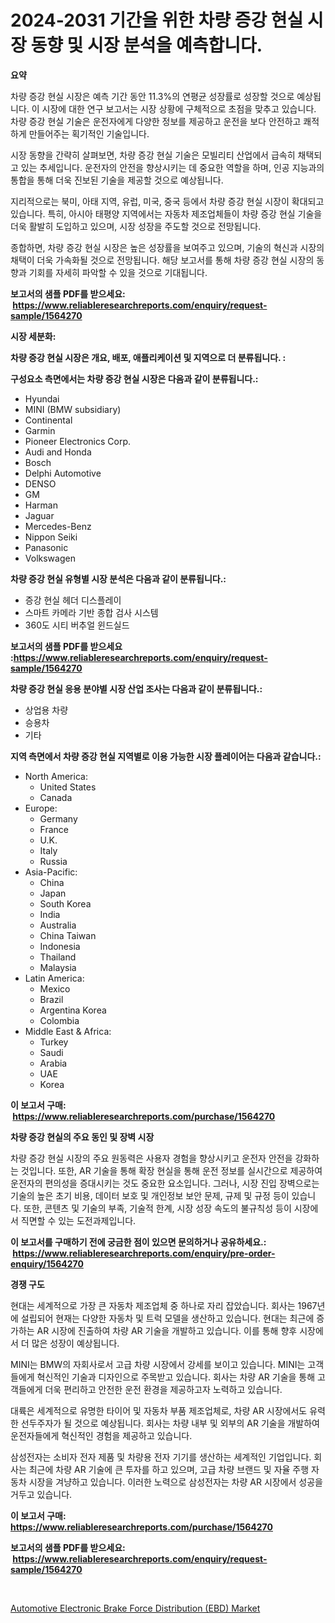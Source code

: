 <p><h1>2024-2031 기간을 위한 차량 증강 현실 시장 동향 및 시장 분석을 예측합니다.</h1></p><p><strong>요약</strong></p>
<p><p>차량 증강 현실 시장은 예측 기간 동안 11.3%의 연평균 성장률로 성장할 것으로 예상됩니다. 이 시장에 대한 연구 보고서는 시장 상황에 구체적으로 초점을 맞추고 있습니다. 차량 증강 현실 기술은 운전자에게 다양한 정보를 제공하고 운전을 보다 안전하고 쾌적하게 만들어주는 획기적인 기술입니다.</p><p>시장 동향을 간략히 살펴보면, 차량 증강 현실 기술은 모빌리티 산업에서 급속히 채택되고 있는 추세입니다. 운전자의 안전을 향상시키는 데 중요한 역할을 하며, 인공 지능과의 통합을 통해 더욱 진보된 기술을 제공할 것으로 예상됩니다.</p><p>지리적으로는 북미, 아태 지역, 유럽, 미국, 중국 등에서 차량 증강 현실 시장이 확대되고 있습니다. 특히, 아시아 태평양 지역에서는 자동차 제조업체들이 차량 증강 현실 기술을 더욱 활발히 도입하고 있으며, 시장 성장을 주도할 것으로 전망됩니다.</p><p>종합하면, 차량 증강 현실 시장은 높은 성장률을 보여주고 있으며, 기술의 혁신과 시장의 채택이 더욱 가속화될 것으로 전망됩니다. 해당 보고서를 통해 차량 증강 현실 시장의 동향과 기회를 자세히 파악할 수 있을 것으로 기대됩니다.</p></p>
<p><strong>보고서의 샘플 PDF를 받으세요: &nbsp;<a href="https://www.reliableresearchreports.com/enquiry/request-sample/1564270">https://www.reliableresearchreports.com/enquiry/request-sample/1564270</a></strong></p>
<p><strong>시장 세분화:</strong></p>
<p><strong> 차량 증강 현실 시장은 개요, 배포, 애플리케이션 및 지역으로 더 분류됩니다. :</strong></p>
<p><strong>구성요소 측면에서는 차량 증강 현실 시장은 다음과 같이 분류됩니다.:</strong></p>
<p><ul><li>Hyundai</li><li>MINI (BMW subsidiary)</li><li>Continental</li><li>Garmin</li><li>Pioneer Electronics Corp.</li><li>Audi and Honda</li><li>Bosch</li><li>Delphi Automotive</li><li>DENSO</li><li>GM</li><li>Harman</li><li>Jaguar</li><li>Mercedes-Benz</li><li>Nippon Seiki</li><li>Panasonic</li><li>Volkswagen</li></ul></p>
<p><strong> 차량 증강 현실 유형별 시장 분석은 다음과 같이 분류됩니다.:</strong></p>
<p><ul><li>증강 현실 헤더 디스플레이</li><li>스마트 카메라 기반 종합 검사 시스템</li><li>360도 시티 버추얼 윈드실드</li></ul></p>
<p><strong>보고서의 샘플 PDF를 받으세요 :<a href="https://www.reliableresearchreports.com/enquiry/request-sample/1564270">https://www.reliableresearchreports.com/enquiry/request-sample/1564270</a></strong></p>
<p><strong> 차량 증강 현실 응용 분야별 시장 산업 조사는 다음과 같이 분류됩니다.:</strong></p>
<p><ul><li>상업용 차량</li><li>승용차</li><li>기타</li></ul></p>
<p><strong>지역 측면에서 차량 증강 현실 지역별로 이용 가능한 시장 플레이어는 다음과 같습니다.:</strong></p>
<p><ul>
    <li>
        North America:
        <ul>
            <li>United States</li>
            <li>Canada</li>
        </ul>
    </li>
    <li>
        Europe:
        <ul>
            <li>Germany</li>
            <li>France</li>
            <li>U.K.</li>
            <li>Italy</li>
            <li>Russia</li>
        </ul>
    </li>
    <li>
        Asia-Pacific:
        <ul>
            <li>China</li>
            <li>Japan</li>
            <li>South Korea</li>
            <li>India</li>
            <li>Australia</li>
            <li>China Taiwan</li>
            <li>Indonesia</li>
            <li>Thailand</li>
            <li>Malaysia</li>
        </ul>
    </li>
    <li>
        Latin America:
        <ul>
            <li>Mexico</li>
            <li>Brazil</li>
            <li>Argentina Korea</li>
            <li>Colombia</li>
        </ul>
    </li>
    <li>
        Middle East & Africa:
        <ul>
            <li>Turkey</li>
            <li>Saudi</li>
            <li>Arabia</li>
            <li>UAE</li>
            <li>Korea</li>
        </ul>
    </li>
    </ul></p>
<p><strong>이 보고서 구매: &nbsp;<a href="https://www.reliableresearchreports.com/purchase/1564270">https://www.reliableresearchreports.com/purchase/1564270</a></strong></p>
<p><strong>차량 증강 현실의 주요 동인 및 장벽 시장</strong></p>
<p><p>차량 증강 현실 시장의 주요 원동력은 사용자 경험을 향상시키고 운전자 안전을 강화하는 것입니다. 또한, AR 기술을 통해 확장 현실을 통해 운전 정보를 실시간으로 제공하여 운전자의 편의성을 증대시키는 것도 중요한 요소입니다. 그러나, 시장 진입 장벽으로는 기술의 높은 초기 비용, 데이터 보호 및 개인정보 보안 문제, 규제 및 규정 등이 있습니다. 또한, 콘텐츠 및 기술의 부족, 기술적 한계, 시장 성장 속도의 불규칙성 등이 시장에서 직면할 수 있는 도전과제입니다.</p></p>
<p><strong>이 보고서를 구매하기 전에 궁금한 점이 있으면 문의하거나 공유하세요.: &nbsp;<a href="https://www.reliableresearchreports.com/enquiry/pre-order-enquiry/1564270">https://www.reliableresearchreports.com/enquiry/pre-order-enquiry/1564270</a></strong></p>
<p><strong>경쟁 구도</strong></p>
<p><p>현대는 세계적으로 가장 큰 자동차 제조업체 중 하나로 자리 잡았습니다. 회사는 1967년에 설립되어 현재는 다양한 자동차 및 트럭 모델을 생산하고 있습니다. 현대는 최근에 증가하는 AR 시장에 진출하여 차량 AR 기술을 개발하고 있습니다. 이를 통해 향후 시장에서 더 많은 성장이 예상됩니다.</p><p>MINI는 BMW의 자회사로서 고급 차량 시장에서 강세를 보이고 있습니다. MINI는 고객들에게 혁신적인 기술과 디자인으로 주목받고 있습니다. 회사는 차량 AR 기술을 통해 고객들에게 더욱 편리하고 안전한 운전 환경을 제공하고자 노력하고 있습니다.</p><p>대륙은 세계적으로 유명한 타이어 및 자동차 부품 제조업체로, 차량 AR 시장에서도 유력한 선두주자가 될 것으로 예상됩니다. 회사는 차량 내부 및 외부의 AR 기술을 개발하여 운전자들에게 혁신적인 경험을 제공하고 있습니다.</p><p>삼성전자는 소비자 전자 제품 및 차량용 전자 기기를 생산하는 세계적인 기업입니다. 회사는 최근에 차량 AR 기술에 큰 투자를 하고 있으며, 고급 차량 브랜드 및 자율 주행 자동차 시장을 겨냥하고 있습니다. 이러한 노력으로 삼성전자는 차량 AR 시장에서 성공을 거두고 있습니다.</p></p>
<p><strong>이 보고서 구매: &nbsp; <a href="https://www.reliableresearchreports.com/purchase/1564270">https://www.reliableresearchreports.com/purchase/1564270</a></strong></p>
<p><strong>보고서의 샘플 PDF를 받으세요: &nbsp;<a href="https://www.reliableresearchreports.com/enquiry/request-sample/1564270">https://www.reliableresearchreports.com/enquiry/request-sample/1564270</a></strong><strong></strong></p>
<p>&nbsp;</p>
<p><p><a href="https://fearless-okapi-6c8.notion.site/Automotive-Electronic-Brake-Force-Distribution-EBD-Market-Research-Report-Forecasted-for-Period-fr-b80ab1cd5a454c229c98ee0a6a3337a3">Automotive Electronic Brake Force Distribution (EBD) Market</a></p></p>